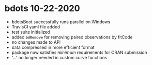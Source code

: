 # bdots 10-22-2020
- bdotsBoot successfully runs parallel on Windows
- TravisCI yaml file added
- test suite initialized
- added `bdRemove` for removing paired observations by fitCode
- no changes made to API
- data compressed in more efficient format
- package now satisfies *minimum* requirements for CRAN submission
- '...' no longer needed in custom curve functions

